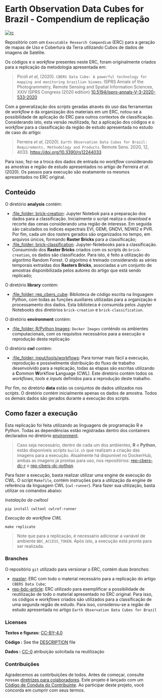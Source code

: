 
# Earth Observation Data Cubes for Brazil - Compendium de replicação

[![rc](https://img.shields.io/badge/research%20compendium-ready-brightgreen)](#)

Repositório com um `Executable Research Compendium` (ERC) para a geração
de mapas de Uso e Cobertura da Terra utilizando Cubos de dados de
imagens de Satélite.

Os códigos e o *workflow* presentes neste ERC, foram originalmente
criados para a replicação da metodologia apresentada em:

> Picoli *et al*, (2020).
> `CBERS Data Cube: A powerful technology for mapping and monitoring brazilian biomes`.
> ISPRS Annals of the Photogrammetry, Remote Sensing and Spatial
> Information Sciences, XXIV ISPRS Congress (2020 edition)
> [10.5194/isprs-annals-V-3-2020-533-2020](https://doi.org/10.5194/isprs-annals-V-3-2020-533-2020)

Com a generalização dos *scripts* geradas através do uso das ferramentas
de *workflow* e da organização dos materiais em um ERC, notou-se a
possibilidade de aplicação do ERC para outros contextos de
classificação. Considerando isto, esta versão reutilizada, faz a
aplicação dos códigos e o *workflow* para a classificação da região de
estudo apresentada no estudo de caso do artigo:

> Ferreira *et al*, (2020).
> `Earth Observation Data Cubes for Brazil: Requirements, Methodology and Products`.
> Remote Sens. 2020, 12, 4033. <https://doi.org/10.3390/rs12244033>

Para isso, fez-se a troca dos dados de entrada no *workflow*
considerando as amostras e região de estudo apresentados no artigo de
Ferreira *et al*. (2020). Os passos para execução são exatamente os
mesmos apresentados no ERC original.

## Conteúdo

O diretório **analysis** contém:

-   [:file\_folder: brick-creation](/analysis/brick-creation): Jupyter
    Notebok para a preparação dos dados para a classificação.
    Inicialmente o script realiza o *download* e recorte das cenas
    considerando uma região de interesse. Em seguida são calculados os
    índices espectrais EVI, GEMI, GNDVI, NDWI2 e PVR. Por fim, cada um
    dos *rasters* gerados são organizados no tempo, em arquivos únicos,
    formando **Raster Bricks** para a classificação;
-   [:file\_folder:
    brick-classification](/analysis/brick-classification):
    Jupyter-Notebooks para a classificação. Consumindo dos **Raster
    Bricks** criados com os scripts do `brick-creation`, os dados são
    classificador. Para isto, é feito a utilização do algoritmo Random
    Forest. O algoritmo é treinado considerando as séries temporais
    extraídas dos **Rasters Bricks**, associadas a um conjunto de
    amostras disponibilizada pelos autores do artigo que está sendo
    replicado;

O diretório **library** contém:

-   [:file\_folder: rep\_cbers\_cube](/library/rep_cbers_cube):
    Biblioteca de código escrita na linguagem Python, com todas as
    funções auxiliares utilizadas para a organização e processamento dos
    dados. Esta biblioteca é consumida pelos Jupyter Notebooks dos
    diretórios `brick-creation` e `brick-classification`.

O diretório **environment** contém:

-   [:file\_folder: R/Python Images](/environment): `Docker Images`
    conténdo os ambientes computacionais, com os requisitos necessários
    para a execução e reprodução desta replicação

O diretório **cwl** contém:

-   [:file\_folder: input/tools/workflows](/cwl): Para tornar mais fácil
    a execução, reprodução e possívelmente distribuição do fluxo de
    trabalho desenvolvido para a replicação, todas as etapas são
    escritas utilizando a **C**ommon **W**orkflow **L**anguage (CWL).
    Este diretório contém todos os *workflows*, *tools* e *inputs*
    definidos para a reprodução deste trabalho.

Por fim, no diretório **data** estão os conjuntos de dados utilizados
nos *scripts*. O diretório contém inicialmente apenas os dados de
amostra. Todos os demais dados são gerados durante a execução dos
scripts.

## Como fazer a execução

Esta replicação foi feita utilizando as linguagens de programação R e
Python. Todas as dependências estão registradas dentro dos containers
declarados no diretório [environment](/environment).

> Caso seja necessário, dentro de cada um dos ambientes, **R** e
> **Python**, estão disponíveis scripts `build.sh` que realizam a
> criação das imagens para a execução. Atualmente há disponível no
> DockerHub, ambas as imagens já prontas para uso, nos repositórios:
> [rep-cbers-dc-r](https://hub.docker.com/r/m3nin0/rep-cbers-dc-r) e
> [rep-cbers-dc-python](https://hub.docker.com/r/m3nin0/rep-cbers-dc-python).

Para fazer a execução, basta realizar utilizar uma engine de execução do
CWL. O script `Makefile`, contém instruções para a utilização da engine
de referência da linguagem CWL (`cwl-runner`). Para fazer sua
utilização, basta utilizar os comandos abaixo:

*Instalação da cwltool*

``` shell
pip install cwltool cwlref-runner
```

*Execução do workflow CWL*

``` shell
make replicate
```

> Note que para a replicação, é necessário adicionar a variável de
> ambiente `BDC_ACCESS_TOKEN`. Após isto, a execução está pronta para
> ser realizada.

### Branches

O repositório `git` utilizado para versionar o ERC, contém duas
*branches*:

-   [master](https://github.com/M3nin0/experiment-rep-cbersdatacube):
    ERC com todo o material necessário para a replicação do artigo
    `CBERS Data Cube`;
-   [rep-bdc-article](https://github.com/M3nin0/experiment-rep-cbersdatacube/tree/rep-bdc-article):
    ERC utilizado para exemplificar a possibilidade de reutilização de
    todo o material apresentado no ERC original. Para isso, os códigos e
    *workflows* criados são utilizados para a classificação de uma
    segunda região de estudo. Para isso, considerou-se a região de
    estudo apresentada no artigo
    `Earth Observation Data Cubes for Brazil`

### Licenses

**Textos e figuras:**
[CC-BY-4.0](http://creativecommons.org/licenses/by/4.0/)

**Código :** See the [DESCRIPTION](DESCRIPTION) file

**Dados :** [CC-0](http://creativecommons.org/publicdomain/zero/1.0/)
atribuição solicitada na reutilização

### Contribuições

Agradecemos as contribuições de todos. Antes de começar, consulte nossas
[diretrizes para colaboradores](CONTRIBUTING.md). Este projeto é lançado
com um [Código de Conduta do Contribuinte](CONDUCT.md). Ao participar
deste projeto, você concorda em cumprir com seus termos.
